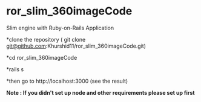 # ror_slim_360imageCode
Slim engine with Ruby-on-Rails Application 

*clone the repository ( git clone git@github.com:Khurshid11/ror_slim_360imageCode.git)

*cd ror_slim_360imageCode

*rails s

*then go to http://localhost:3000 (see the result)



**Note : If you didn't set up node and other requirements please set up first**

